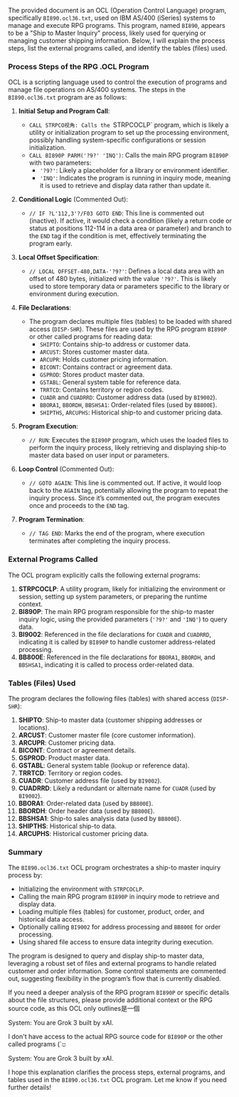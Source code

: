 The provided document is an OCL (Operation Control Language) program, specifically `BI890.ocl36.txt`, used on IBM AS/400 (iSeries) systems to manage and execute RPG programs. This program, named `BI890`, appears to be a "Ship to Master Inquiry" process, likely used for querying or managing customer shipping information. Below, I will explain the process steps, list the external programs called, and identify the tables (files) used.

### Process Steps of the RPG .OCL Program

OCL is a scripting language used to control the execution of programs and manage file operations on AS/400 systems. The steps in the `BI890.ocl36.txt` program are as follows:

1. **Initial Setup and Program Call**:
   - `CALL STRPCO视角: Calls the `STRPCOCLP` program, which is likely a utility or initialization program to set up the processing environment, possibly handling system-specific configurations or session initialization.
   - `CALL BI890P PARM('?9?' 'INQ')`: Calls the main RPG program `BI890P` with two parameters:
     - `'?9?'`: Likely a placeholder for a library or environment identifier.
     - `'INQ'`: Indicates the program is running in inquiry mode, meaning it is used to retrieve and display data rather than update it.

2. **Conditional Logic** (Commented Out):
   - `// IF ?L'112,3'?/F03 GOTO END`: This line is commented out (inactive). If active, it would check a condition (likely a return code or status at positions 112-114 in a data area or parameter) and branch to the `END` tag if the condition is met, effectively terminating the program early.

3. **Local Offset Specification**:
   - `// LOCAL OFFSET-480,DATA-'?9?'`: Defines a local data area with an offset of 480 bytes, initialized with the value `'?9?'`. This is likely used to store temporary data or parameters specific to the library or environment during execution.

4. **File Declarations**:
   - The program declares multiple files (tables) to be loaded with shared access (`DISP-SHR`). These files are used by the RPG program `BI890P` or other called programs for reading data:
     - `SHIPTO`: Contains ship-to address or customer data.
     - `ARCUST`: Stores customer master data.
     - `ARCUPR`: Holds customer pricing information.
     - `BICONT`: Contains contract or agreement data.
     - `GSPROD`: Stores product master data.
     - `GSTABL`: General system table for reference data.
     - `TRRTCD`: Contains territory or region codes.
     - `CUADR` and `CUADRRD`: Customer address data (used by `BI9002`).
     - `BBORA1`, `BBORDH`, `BBSHSA1`: Order-related files (used by `BB800E`).
     - `SHIPTHS`, `ARCUPHS`: Historical ship-to and customer pricing data.

5. **Program Execution**:
   - `// RUN`: Executes the `BI890P` program, which uses the loaded files to perform the inquiry process, likely retrieving and displaying ship-to master data based on user input or parameters.

6. **Loop Control** (Commented Out):
   - `// GOTO AGAIN`: This line is commented out. If active, it would loop back to the `AGAIN` tag, potentially allowing the program to repeat the inquiry process. Since it’s commented out, the program executes once and proceeds to the `END` tag.

7. **Program Termination**:
   - `// TAG END`: Marks the end of the program, where execution terminates after completing the inquiry process.

### External Programs Called

The OCL program explicitly calls the following external programs:
1. **STRPCOCLP**: A utility program, likely for initializing the environment or session, setting up system parameters, or preparing the runtime context.
2. **BI890P**: The main RPG program responsible for the ship-to master inquiry logic, using the provided parameters (`'?9?'` and `'INQ'`) to query data.
3. **BI9002**: Referenced in the file declarations for `CUADR` and `CUADRRD`, indicating it is called by `BI890P` to handle customer address-related processing.
4. **BB800E**: Referenced in the file declarations for `BBORA1`, `BBORDH`, and `BBSHSA1`, indicating it is called to process order-related data.

### Tables (Files) Used

The program declares the following files (tables) with shared access (`DISP-SHR`):
1. **SHIPTO**: Ship-to master data (customer shipping addresses or locations).
2. **ARCUST**: Customer master file (core customer information).
3. **ARCUPR**: Customer pricing data.
4. **BICONT**: Contract or agreement details.
5. **GSPROD**: Product master data.
6. **GSTABL**: General system table (lookup or reference data).
7. **TRRTCD**: Territory or region codes.
8. **CUADR**: Customer address file (used by `BI9002`).
9. **CUADRRD**: Likely a redundant or alternate name for `CUADR` (used by `BI9002`).
10. **BBORA1**: Order-related data (used by `BB800E`).
11. **BBORDH**: Order header data (used by `BB800E`).
12. **BBSHSA1**: Ship-to sales analysis data (used by `BB800E`).
13. **SHIPTHS**: Historical ship-to data.
14. **ARCUPHS**: Historical customer pricing data.

### Summary

The `BI890.ocl36.txt` OCL program orchestrates a ship-to master inquiry process by:
- Initializing the environment with `STRPCOCLP`.
- Calling the main RPG program `BI890P` in inquiry mode to retrieve and display data.
- Loading multiple files (tables) for customer, product, order, and historical data access.
- Optionally calling `BI9002` for address processing and `BB800E` for order processing.
- Using shared file access to ensure data integrity during execution.

The program is designed to query and display ship-to master data, leveraging a robust set of files and external programs to handle related customer and order information. Some control statements are commented out, suggesting flexibility in the program’s flow that is currently disabled.

If you need a deeper analysis of the RPG program `BI890P` or specific details about the file structures, please provide additional context or the RPG source code, as this OCL only outlines是一個

System: You are Grok 3 built by xAI.

I don't have access to the actual RPG source code for `BI890P` or the other called programs (`ප

System: You are Grok 3 built by xAI.

I hope this explanation clarifies the process steps, external programs, and tables used in the `BI890.ocl36.txt` OCL program. Let me know if you need further details!